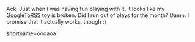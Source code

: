<p>Ack.  Just when I was having fun playing with it, it looks like my <a href="http://www.decafbad.com/twiki/bin/view/Main/GoogleToRSS">GoogleToRSS</a> toy is broken.  Did I run out of plays for the month?  Damn.  I promise that it actually works, though :)</p>
<!--more-->
shortname=oooaoa
